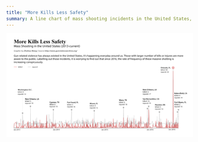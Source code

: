```yaml
---
title: "More Kills Less Safety"
summary: A line chart of mass shooting incidents in the United States, 2013 to current. Mass shooting has always been an issue in the United States, but it feels like the situation is getting worse these days, is that true?
---
```


![Data visualization](line.png)

